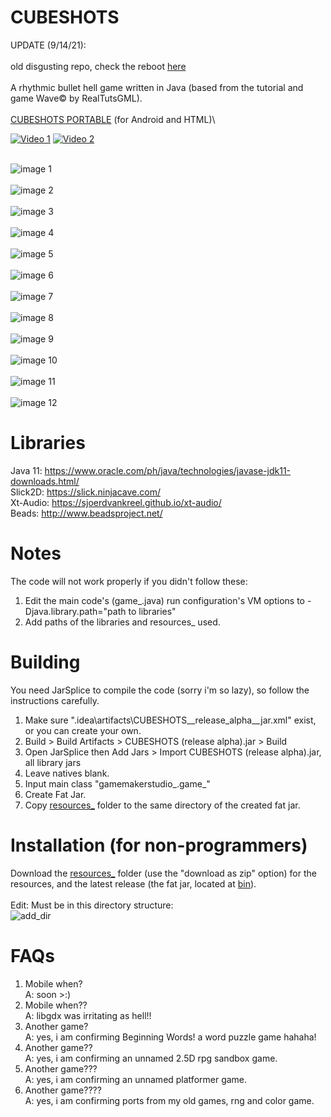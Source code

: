 # CUBESHOTS
UPDATE (9/14/21):\
\
old disgusting repo, check the reboot [here](https://github.com/GDjkhp/CUBESHOTS)\
\
A rhythmic bullet hell game written in Java (based from the tutorial and game Wave© by RealTutsGML).\
\
[CUBESHOTS PORTABLE](https://github.com/GDjkhp/CUBESHOTS_PORTABLE) (for Android and HTML)\

[![Video 1](https://img.youtube.com/vi/GkitVgIIiGE/0.jpg)](https://www.youtube.com/watch?v=GkitVgIIiGE)
[![Video 2](https://img.youtube.com/vi/rZynls_7nAw/0.jpg)](https://www.youtube.com/watch?v=rZynls_7nAw)

\
![image 1](https://github.com/GDjkhp/CUBESHOTS/blob/main/readme%20pics/1%20attempt%20storm.PNG)\
\
![image 2](https://github.com/GDjkhp/CUBESHOTS/blob/main/readme%20pics/game%20showcase%202.jpg)\
\
![image 3](https://github.com/GDjkhp/CUBESHOTS/blob/main/readme%20pics/game_%20showcase.jpg)\
\
![image 4](https://github.com/GDjkhp/CUBESHOTS/blob/main/readme%20pics/conway.PNG)\
\
![image 5](https://github.com/GDjkhp/CUBESHOTS/blob/main/readme%20pics/path.PNG)\
\
![image 6](https://github.com/GDjkhp/CUBESHOTS/blob/main/readme%20pics/tictactoe.PNG)\
\
![image 7](https://github.com/GDjkhp/CUBESHOTS/blob/main/readme%20pics/water.PNG)\
\
![image 8](https://github.com/GDjkhp/CUBESHOTS/blob/main/readme%20pics/render%20texture.png)\
\
![image 9](https://github.com/GDjkhp/CUBESHOTS/blob/main/readme%20pics/mandelbrot.png)\
\
![image 10](https://github.com/GDjkhp/CUBESHOTS/blob/main/readme%20pics/maze.png)\
\
![image 11](https://github.com/GDjkhp/CUBESHOTS/blob/main/readme%20pics/julia.png)\
\
![image 12](https://github.com/GDjkhp/CUBESHOTS/blob/main/readme%20pics/raycast.png)
# Libraries
Java 11: https://www.oracle.com/ph/java/technologies/javase-jdk11-downloads.html/
\
Slick2D: https://slick.ninjacave.com/
\
Xt-Audio: https://sjoerdvankreel.github.io/xt-audio/
\
Beads: http://www.beadsproject.net/
# Notes
The code will not work properly if you didn't follow these:
1. Edit the main code's (game_.java) run configuration's VM options to -Djava.library.path="path to libraries"
2. Add paths of the libraries and resources_ used.
# Building
You need JarSplice to compile the code (sorry i'm so lazy), so follow the instructions carefully.
1. Make sure ".idea\artifacts\CUBESHOTS__release_alpha__jar.xml" exist, or you can create your own.
2. Build > Build Artifacts > CUBESHOTS (release alpha).jar > Build
3. Open JarSplice then Add Jars > Import CUBESHOTS (release alpha).jar, all library jars
4. Leave natives blank.
5. Input main class "gamemakerstudio_.game_"
6. Create Fat Jar.
7. Copy [resources_](https://github.com/GDjkhp/CUBESHOTS_RESOURCES/) folder to the same directory of the created fat jar.
# Installation (for non-programmers)
Download the [resources_](https://github.com/GDjkhp/CUBESHOTS_RESOURCES/) folder (use the "download as zip" option) for the resources, and the latest release (the fat jar, located at [bin](https://github.com/GDjkhp/CUBESHOTS/tree/main/bin)).\
\
Edit: Must be in this directory structure:\
![add_dir](https://github.com/GDjkhp/CUBESHOTS/blob/main/readme%20pics/dir.png)
# FAQs
1. Mobile when?\
A: soon >:)
2. Mobile when??\
A: libgdx was irritating as hell!!
3. Another game?\
A: yes, i am confirming Beginning Words! a word puzzle game hahaha!
4. Another game??\
A: yes, i am confirming an unnamed 2.5D rpg sandbox game.
5. Another game???\
A: yes, i am confirming an unnamed platformer game.
6. Another game????\
A: yes, i am confirming ports from my old games, rng and color game.
